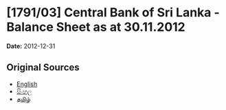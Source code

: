 # [1791/03] Central Bank of Sri Lanka - Balance Sheet as at 30.11.2012

**Date:** 2012-12-31

## Original Sources

- [English](https://documents.gov.lk/view/extra-gazettes/2012/12/1791-03_E.pdf)
- [සිංහල](https://documents.gov.lk/view/extra-gazettes/2012/12/1791-03_S.pdf)
- [தமிழ்](https://documents.gov.lk/view/extra-gazettes/2012/12/1791-03_T.pdf)
